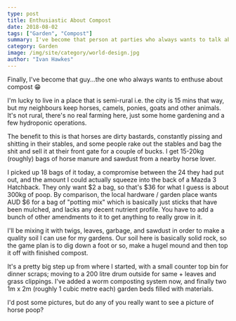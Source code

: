 ```yaml
---
type: post
title: Enthusiastic About Compost
date: 2018-08-02
tags: ["Garden", "Compost"]
summary: I've become that person at parties who always wants to talk about compost.
category: Garden
image: /img/site/category/world-design.jpg
author: "Ivan Hawkes"
---
```


Finally, I've become that guy...the one who always wants to enthuse about compost :grin:

I'm lucky to live in a place that is semi-rural i.e. the city is 15 mins that way, but my neighbours keep horses, camels, ponies, goats and other animals. It's not rural, there's no real farming here, just some home gardening and a few hydroponic operations.

The benefit to this is that horses are dirty bastards, constantly pissing and shitting in their stables, and some people rake out the stables and bag the shit and sell it at their front gate for a couple of bucks. I get 15-20kg (roughly) bags of horse manure and sawdust from a nearby horse lover.

I picked up 18 bags of it today, a compromise between the 24 they had put out, and the amount I could actually squeeze into the back of a Mazda 3 Hatchback. They only want $2 a bag, so that's $36 for what I guess is about 300kg of poop. By comparison, the local hardware / garden place wants AUD $6 for a bag of "potting mix" which is basically just sticks that have been mulched, and lacks any decent nutrient profile. You have to add a bunch of other amendments to it to get anything to really grow in it.

I'll be mixing it with twigs, leaves, garbage, and sawdust in order to make a quality soil I can use for my gardens. Our soil here is basically solid rock, so the game plan is to dig down a foot or so, make a hugel mound and then top it off with finished compost.

It's a pretty big step up from where I started, with a small counter top bin for dinner scraps; moving to a 200 litre drum outside for same + leaves and grass clippings. I've added a worm composting system now, and finally two 1m x 2m (roughly 1 cubic metre each) garden beds filled with materials.

I'd post some pictures, but do any of you really want to see a picture of horse poop?